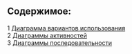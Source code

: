 ## Содержимое:
1 [Диаграмма вариантов использования](UseCases/README.md)  
2 [Диаграммы активностей](Activities/README.md)  
3 [Диаграммы последовательности](Sequence/README.md)  
